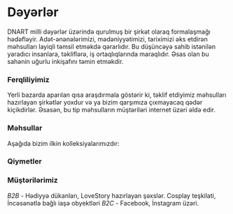 
# Dəyərlər
DNART milli dəyərlər üzərində qurulmuş bir şirkət olaraq formalaşmağı hədəfləyir. Adət-ənənələrimizi, mədəniyyətimizi, tariximizi əks etdirən məhsulları layiqli təmsil etməkdə qərarlıdır. Bu düşüncəyə sahib istənilən yaradıcı insanlara, təkliflərə, iş ortaqlıqlarında maraqlıdır. Əsas olan bu sahənin uğurlu inkişafını təmin etməkdir.

### Ferqliliyimiz
Yerli bazarda aparılan qısa araşdırmala göstərir ki, təklif etdiyimiz məhsulları hazırlayan şirkətlər yoxdur və ya bizim qarşımıza çıxmayacaq qədər kiçikdirlər. Əsasən, bu tip məhsulların müştəriləri internet üzəri əldə edir.

### Məhsullar
Aşağıda bizim ilkin kolleksiyalarımızdır:

### Qiymetler

### Müştərilərimiz
_B2B_ - Hədiyyə dükanları, LoveStory hazırlayan şəxslər. Cosplay teşkilati, İncəsənətlə bağlı iaşə obyektləri
_B2C_ - Facebook, İnstagram üzəri.
